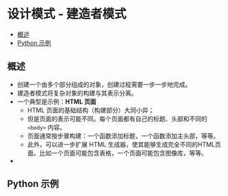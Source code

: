 设计模式 - 建造者模式
===
<!--info
hidden: True
-->

<!-- TOC -->
- [概述](#概述)
- [Python 示例](#python-示例)
<!-- TOC -->


## 概述
- 创建一个由多个部分组成的对象，创建过程需要一步一步地完成。
- 建造者模式将复杂对象的构建与其表示分离。
- 一个典型是示例：**HTML 页面**
    - HTML 页面的基础结构（构建部分）大同小异；
    - 但是页面的表示可能不同。每个页面都有自己的标题、头部和不同的 `<body>` 内容。
    - 页面通常按步骤构建：一个函数添加标题，一个函数添加主头部，等等。
    - 此外，可以进一步扩展 HTML 生成器，使其能够生成完全不同的HTML页面。比如一个页面可能包含表格，一个页面可能包含图像库，等等。
- 


## Python 示例
